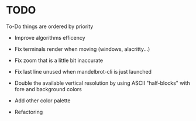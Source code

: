 # TODO

To-Do things are ordered by priority

- Improve algorithms efficency

- Fix terminals render when moving  (windows, alacritty...)

- Fix zoom that is a little bit inaccurate

- Fix last line unused when mandelbrot-cli is just launched

- Double the available vertical resolution by using ASCII "half-blocks" with fore and background colors

- Add other color palette

- Refactoring
